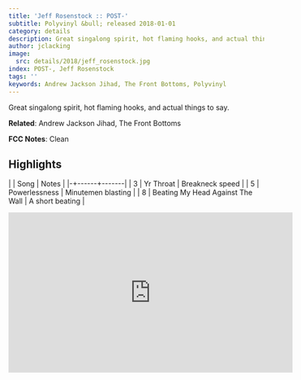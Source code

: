 ```yaml
---
title: 'Jeff Rosenstock :: POST-'
subtitle: Polyvinyl &bull; released 2018-01-01
category: details
description: Great singalong spirit, hot flaming hooks, and actual things to say.
author: jclacking
image:
  src: details/2018/jeff_rosenstock.jpg
index: POST-, Jeff Rosenstock
tags: ''
keywords: Andrew Jackson Jihad, The Front Bottoms, Polyvinyl
---
```

Great singalong spirit, hot flaming hooks, and actual things to say.<!--more-->

**Related**: Andrew Jackson Jihad, The Front Bottoms

**FCC Notes**: Clean

## Highlights

| | Song | Notes |
|-+------+-------|
| 3 | Yr Throat | Breakneck speed |
| 5 | Powerlessness | Minutemen blasting |
| 8 | Beating My Head Against The Wall | A short beating |

<div class="tlo-detail-video"><iframe width="560" height="315" src="https://www.youtube.com/embed/afg4NxQacvY" frameborder="0" allow="autoplay; encrypted-media" allowfullscreen></iframe></div>

